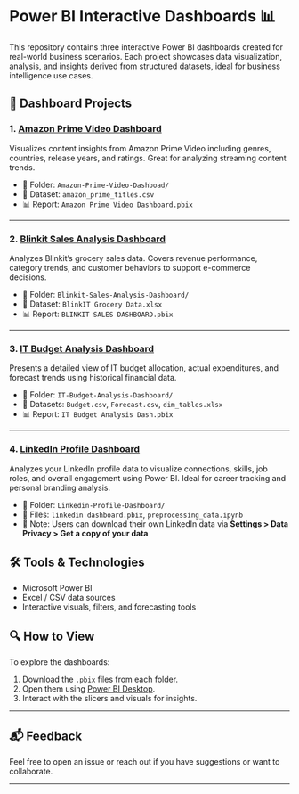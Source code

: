 # Power BI Interactive Dashboards 📊

This repository contains three interactive Power BI dashboards created for real-world business scenarios. Each project showcases data visualization, analysis, and insights derived from structured datasets, ideal for business intelligence use cases.

## 🧩 Dashboard Projects

### 1. [Amazon Prime Video Dashboard](./Amazon-Prime-Video-Dashboad/)
Visualizes content insights from Amazon Prime Video including genres, countries, release years, and ratings. Great for analyzing streaming content trends.

- 📁 Folder: `Amazon-Prime-Video-Dashboad/`
- 📄 Dataset: `amazon_prime_titles.csv`
- 📊 Report: `Amazon Prime Video Dashboard.pbix`

---

### 2. [Blinkit Sales Analysis Dashboard](./Blinkit-Sales-Analysis-Dashboard/)
Analyzes Blinkit’s grocery sales data. Covers revenue performance, category trends, and customer behaviors to support e-commerce decisions.

- 📁 Folder: `Blinkit-Sales-Analysis-Dashboard/`
- 📄 Dataset: `BlinkIT Grocery Data.xlsx`
- 📊 Report: `BLINKIT SALES DASHBOARD.pbix`

---

### 3. [IT Budget Analysis Dashboard](./IT-Budget-Analysis-Dashboard/)
Presents a detailed view of IT budget allocation, actual expenditures, and forecast trends using historical financial data.

- 📁 Folder: `IT-Budget-Analysis-Dashboard/`
- 📄 Datasets: `Budget.csv`, `Forecast.csv`, `dim_tables.xlsx`
- 📊 Report: `IT Budget Analysis Dash.pbix`

---

### 4. [LinkedIn Profile Dashboard](./Linkedin-Profile-Dashboard/)
Analyzes your LinkedIn profile data to visualize connections, skills, job roles, and overall engagement using Power BI. Ideal for career tracking and personal branding analysis.

- 📁 Folder: `Linkedin-Profile-Dashboard/`
- 📄 Files: `linkedin dashboard.pbix`, `preprocessing_data.ipynb`
- 📌 Note: Users can download their own LinkedIn data via **Settings > Data Privacy > Get a copy of your data**



## 🛠️ Tools & Technologies
- Microsoft Power BI
- Excel / CSV data sources
- Interactive visuals, filters, and forecasting tools

## 🔍 How to View
To explore the dashboards:
1. Download the `.pbix` files from each folder.
2. Open them using [Power BI Desktop](https://powerbi.microsoft.com/desktop/).
3. Interact with the slicers and visuals for insights.

---

## 📬 Feedback
Feel free to open an issue or reach out if you have suggestions or want to collaborate.

---

